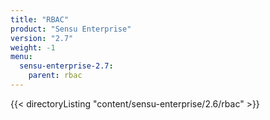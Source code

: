 ```yaml
---
title: "RBAC"
product: "Sensu Enterprise"
version: "2.7"
weight: -1
menu:
  sensu-enterprise-2.7:
    parent: rbac
---
```


{{< directoryListing "content/sensu-enterprise/2.6/rbac" >}}
